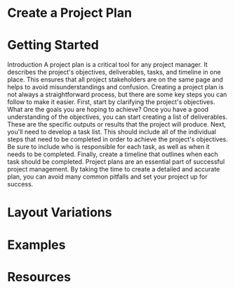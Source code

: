 # Create a Project Plan

# Getting Started

Introduction A project plan is a critical tool for any project manager. It describes the project's objectives, deliverables, tasks, and timeline in one place. This ensures that all project stakeholders are on the same page and helps to avoid misunderstandings and confusion. Creating a project plan is not always a straightforward process, but there are some key steps you can follow to make it easier. First, start by clarifying the project's objectives. What are the goals you are hoping to achieve? Once you have a good understanding of the objectives, you can start creating a list of deliverables. These are the specific outputs or results that the project will produce. Next, you'll need to develop a task list. This should include all of the individual steps that need to be completed in order to achieve the project's objectives. Be sure to include who is responsible for each task, as well as when it needs to be completed. Finally, create a timeline that outlines when each task should be completed. Project plans are an essential part of successful project management. By taking the time to create a detailed and accurate plan, you can avoid many common pitfalls and set your project up for success.

# Layout Variations
# Examples
# Resources